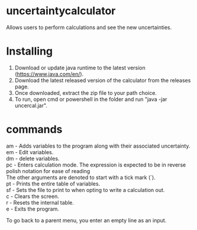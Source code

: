 # uncertaintycalculator
Allows users to perform calculations and see the new uncertainties.

# Installing
1. Download or update java runtime to the latest version (https://www.java.com/en/).
2. Download the latest released version of the calculator from the releases page.
3. Once downloaded, extract the zip file to your path choice.
4. To run, open cmd or powershell in the folder and run "java -jar uncercal.jar".

# commands
am - Adds variables to the program along with their associated uncertainty.<br />
em - Edit variables.<br />
dm - delete variables.<br />
pc - Enters calculation mode.  The expression is expected to be in reverse polish notation for ease of reading<br /> The other arguments are denoted to start with a tick mark (`).<br />
pt - Prints the entire table of variables.<br />
sf - Sets the file to print to when opting to write a calculation out.<br />
c  - Clears the screen.<br />
r  - Resets the internal table.<br />
e  - Exits the program.<br />

To go back to a parent menu, you enter an empty line as an input.<br />
